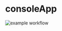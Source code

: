 # consoleApp
![example workflow](https://github.com/werwertui321/consoleApp/actions/workflows/dotnet.yml/badge.svg)
